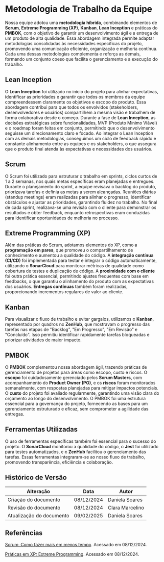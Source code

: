 # Metodologia de Trabalho da Equipe  

Nossa equipe adotou uma **metodologia híbrida**, combinando elementos de **Scrum**, **Extreme Programming (XP)**, **Kanban**, **Lean Inception** e práticas do **PMBOK**, com o objetivo de garantir um desenvolvimento ágil e a entrega de um produto de alta qualidade. Essa abordagem integrada permite adaptar metodologias consolidadas às necessidades específicas do projeto, promovendo uma comunicação eficiente, organização e melhoria contínua. Cada uma dessas metodologias complementa e reforça as demais, formando um conjunto coeso que facilita o gerenciamento e a execução do trabalho.

## Lean Inception

O **Lean Inception** foi utilizado no início do projeto para alinhar expectativas, identificar as prioridades e garantir que todos os membros da equipe compreendessem claramente os objetivos e escopo do produto. Essa abordagem contribui para que todos os envolvidos (stakeholders, desenvolvedores e usuários) compartilhem a mesma visão e trabalhem de forma colaborativa desde o começo. Durante a fase de **Lean Inception**, as decisões estratégicas sobre funcionalidades, MVP (Produto Mínimo Viável) e o roadmap foram feitas em conjunto, permitindo que o desenvolvimento seguisse um direcionamento claro e focado. Ao integrar o Lean Inception com as demais metodologias, conseguimos um ciclo de feedback rápido e constante alinhamento entre as equipes e os stakeholders, o que assegura que o produto final atenda às expectativas e necessidades dos usuários.


## Scrum

O Scrum foi utilizado para estruturar o trabalho em sprints, ciclos curtos de 1 a 2 semanas, nos quais metas específicas eram planejadas e entregues. Durante o planejamento do sprint, a equipe revisava o backlog do produto, priorizava tarefas e definia as metas a serem alcançadas. Reuniões diárias (standup meetings) eram realizadas para alinhar o progresso, identificar obstáculos e ajustar as prioridades, garantindo fluidez no trabalho. No final de cada sprint, realizava-se uma revisão com o cliente para demonstrar os resultados e obter feedback, enquanto retrospectivas eram conduzidas para identificar oportunidades de melhoria no processo.

## Extreme Programming (XP)

Além das práticas do Scrum, adotamos elementos do XP, como a **programação em pares**, que promoveu o compartilhamento de conhecimento e aumentou a qualidade do código. A **integração contínua (CI/CD)** foi implementada para testar e integrar o código automaticamente, utilizando o **SonarCloud** para monitorar métricas de qualidade como cobertura de testes e duplicação de código. A **proximidade com o cliente** foi outra prática essencial, permitindo ajustes frequentes com base em feedbacks, o que garantiu o alinhamento do produto com as expectativas dos usuários. **Entregas contínuas** também foram realizadas, proporcionando incrementos regulares de valor ao cliente.

## Kanban

Para visualizar o fluxo de trabalho e evitar gargalos, utilizamos o **Kanban**, representado por quadros no **ZenHub**, que mostravam o progresso das tarefas nas etapas de "Backlog", "Em Progresso", "Em Revisão" e "Concluído". Isso permitiu identificar rapidamente tarefas bloqueadas e priorizar atividades de maior impacto.

## PMBOK

O **PMBOK** complementou nossa abordagem ágil, trazendo práticas de gerenciamento de projetos para áreas como escopo, custo e riscos. O **escopo** foi cuidadosamente gerenciado pelos **Scrum Masters**, com acompanhamento do **Product Owner (PO)**, e os **riscos** foram monitorados semanalmente, com respostas planejadas para mitigar impactos potenciais. O **custo** do projeto foi avaliado regularmente, garantindo uma visão clara do orçamento ao longo do desenvolvimento. O PMBOK foi uma estrutura essencial para a governança do projeto, fornecendo as bases para um gerenciamento estruturado e eficaz, sem comprometer a agilidade das entregas.

## Ferramentas Utilizadas

O uso de ferramentas específicas também foi essencial para o sucesso do projeto. O **SonarCloud** monitorou a qualidade do código, o **Jest** foi utilizado para testes automatizados, e o **ZenHub** facilitou o gerenciamento das tarefas. Essas ferramentas integraram-se ao nosso fluxo de trabalho, promovendo transparência, eficiência e colaboração.


## Histórico de Versão  

| Alteração               | Data       | Autor           |  
|-------------------------|------------|-----------------|  
| Criação do documento    | 08/12/2024 | Daniela Soares |  
| Revisão do documento    | 08/12/2024 | Clara Marcelino |
| Atualização do documento    | 09/02/2025 | Daniela Soares |



## Referências

[Scrum: Como fazer mais em menos tempo](https://orcestra.com.br/2020/06/06/scrum-como-fazer-mais-em-menos-tempo/?gad_source=1&gclid=CjwKCAjw6JS3BhBAEiwAO9waF1QmvKD0d5RGdt0TxxIxM8wP_k4xo6Wtz4Mpx77qtBOFNqZfArqxvhoC1ycQAvD_BwE). Acessado em 08/12/2024.

[Práticas em XP: Extreme Programming](https://www.devmedia.com.br/praticas-em-xp-extreme-programming/29330). Acessado em 08/12/2024.